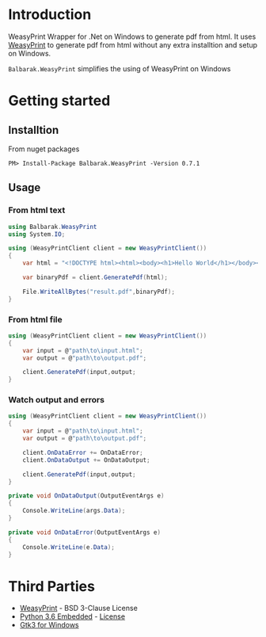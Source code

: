 # Introduction
WeasyPrint Wrapper for .Net on Windows to generate pdf from html. It uses [WeasyPrint](https://github.com/Kozea/WeasyPrint) to generate pdf from html without any extra installtion and setup on Windows.

`Balbarak.WeasyPrint` simplifies the using of WeasyPrint on Windows
# Getting started

## Installtion

From nuget packages

`PM> Install-Package Balbarak.WeasyPrint -Version 0.7.1`

## Usage

### From html text 

```C#
using Balbarak.WeasyPrint
using System.IO;

using (WeasyPrintClient client = new WeasyPrintClient())
{
    var html = "<!DOCTYPE html><html><body><h1>Hello World</h1></body></html>";

    var binaryPdf = client.GeneratePdf(html);

    File.WriteAllBytes("result.pdf",binaryPdf);
}
```

### From html file
```C#
using (WeasyPrintClient client = new WeasyPrintClient())
{
    var input = @"path\to\input.html";
    var output = @"path\to\output.pdf";

    client.GeneratePdf(input,output;
}
```

### Watch output and errors
```C#
using (WeasyPrintClient client = new WeasyPrintClient())
{
    var input = @"path\to\input.html";
    var output = @"path\to\output.pdf";

    client.OnDataError += OnDataError;
    client.OnDataOutput += OnDataOutput;

    client.GeneratePdf(input,output;
}

private void OnDataOutput(OutputEventArgs e)
{
    Console.WriteLine(args.Data);
}

private void OnDataError(OutputEventArgs e)
{
    Console.WriteLine(e.Data);
}
```

# Third Parties
* [WeasyPrint](https://github.com/Kozea/WeasyPrint) - BSD 3-Clause License 
* [Python 3.6 Embedded](https://wiki.python.org/moin/EmbeddedPython) - [License](https://docs.python.org/3/license.html)
* [Gtk3 for Windows](https://www.gtk.org/support.php)
